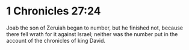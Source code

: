 # 1 Chronicles 27:24

Joab the son of Zeruiah began to number, but he finished not, because there fell wrath for it against Israel; neither was the number put in the account of the chronicles of king David.